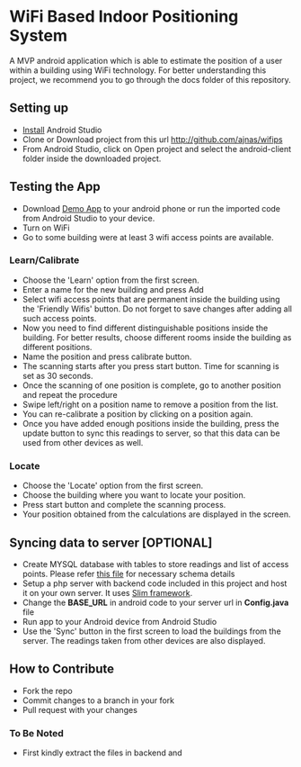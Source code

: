 # WiFi Based Indoor Positioning System

A MVP android application which is able to estimate the position of a user within a building using WiFi technology. For better understanding this project, we recommend you to go through the docs folder of this repository.

## Setting up

* [Install](http://example.com/) Android Studio
* Clone or Download project from this url http://github.com/ajnas/wifips
* From Android Studio, click on Open project and select the android-client folder inside the downloaded project.

## Testing the App

* Download [Demo App](demo.apk) to your android phone or run the imported code from Android Studio to your device.
* Turn on WiFi
* Go to some building were at least 3 wifi access points are available.

### Learn/Calibrate
* Choose the 'Learn' option from the first screen.
* Enter a name for the new building and press Add
* Select wifi access points that are permanent inside the building using the 'Friendly Wifis' button. Do not forget to save changes after adding all such access points.
* Now you need to find different distinguishable positions inside the building. For better results, choose different rooms inside the building as different positions.
* Name the position and press calibrate button.
* The scanning starts after you press start button. Time for scanning is set as 30 seconds.
* Once the scanning of one position is complete, go to another position and repeat the procedure
* Swipe left/right on a position name to remove a position from the list.
* You can re-calibrate a position by clicking on a position again.
* Once you have added enough positions inside the building, press the update button to sync this readings to server, so that this data can be used from other devices as well.

### Locate
* Choose the 'Locate' option from the first screen.
* Choose the building where you want to locate your position.
* Press start button and complete the scanning process.
* Your position obtained from the calculations are displayed in the screen.

## Syncing data to server [OPTIONAL]
* Create MYSQL database with tables to store readings and list of access points. Please refer  [this file](backend/schema.txt) for necessary schema details
* Setup a php server with backend code included in this project and host it on your own server. It uses [Slim framework](https://www.slimframework.com/).
* Change the **BASE_URL** in android code to your server url in **Config.java** file
* Run app to your Android device from Android Studio
* Use the 'Sync' button in the first screen to load the buildings from the server.		  The readings taken from other devices are also displayed. 

## How to Contribute
* Fork the repo
* Commit changes to a branch in your fork
* Pull request with your changes


### To Be Noted
* First kindly extract the files in backend and
